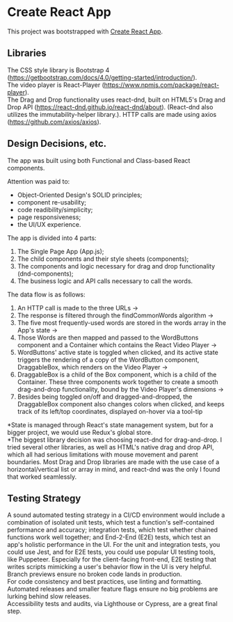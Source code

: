 # Create React App

This project was bootstrapped with [Create React App](https://github.com/facebook/create-react-app).

## Libraries

The CSS style library is Bootstrap 4 (https://getbootstrap.com/docs/4.0/getting-started/introduction/).  
The video player is React-Player (https://www.npmjs.com/package/react-player).  
The Drag and Drop functionality uses react-dnd, built on HTML5's Drag and Drop API (https://react-dnd.github.io/react-dnd/about). 
(React-dnd also utilizes the immutability-helper library.). 
HTTP calls are made using axios (https://github.com/axios/axios).   

## Design Decisions, etc.

The app was built using both Functional and Class-based React components.   


Attention was paid to:  
- Object-Oriented Design's SOLID principles;  
- component re-usability;  
- code readibility/simplicity;  
- page responsiveness;  
- the UI/UX experience.  


The app is divided into 4 parts:   
1. The Single Page App (App.js);   
1. The child components and their style sheets (components);   
1. The components and logic necessary for drag and drop functionality (dnd-components);   
1. The business logic and API calls necessary to call the words.   

The data flow is as follows:   
1. An HTTP call is made to the three URLs ->   
1. The response is filtered through the findCommonWords algorithm ->   
1. The five most frequently-used words are stored in the words array in the App's state ->   
1. Those Words are then mapped and passed to the WordButtons component and a Container which contains the React Video Player  ->   
1. WordButtons' active state is toggled when clicked, and its active state triggers the rendering of a copy of the WordButton component, DraggableBox, which renders on the Video Player ->  
1. DraggableBox is a child of the Box component, which is a child of the Container. These three components work together to create a smooth drag-and-drop functionality, bound by the Video Player's dimensions ->     
1. Besides being toggled on/off and dragged-and-dropped, the DraggableBox component also changes colors when clicked, and keeps track of its left/top coordinates, displayed on-hover via a tool-tip  


*State is managed through React's state management system, but for a bigger project, we would use Redux's global store.  
*The biggest library decision was choosing react-dnd for drag-and-drop. I tried several other libraries, as well as HTML's native drag and drop API, which all had serious limitations with mouse movement and parent boundaries. Most Drag and Drop libraries are made with the use case of a horizontal/vertical list or array in mind, and react-dnd was the only I found that worked seamlessly.  

## Testing Strategy
A sound automated testing strategy in a CI/CD environment would include a combination of isolated unit tests, which test a function's self-contained performance and accuracy; integration tests, which test whether chained functions work well together; and End-2-End (E2E) tests, which test an app's holistic performance in the UI. For the unit and integration tests, you could use Jest, and for E2E tests, you could use popular UI testing tools, like Puppeteer. Especially for the client-facing front-end, E2E testing that writes scripts mimicking a user's behavior flow in the UI is very helpful.   
Branch previews ensure no broken code lands in production.  
For code consistency and best practices, use linting and formatting.   
Automated releases and smaller feature flags ensure no big problems are lurking behind slow releases.   
Accessibility tests and audits, via Lighthouse or Cypress, are a great final step.   
